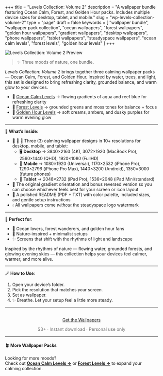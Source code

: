 +++
title = "Levels Collection: Volume 2"
description = "A wallpaper bundle featuring Ocean Calm, Forest, and Golden Hour packs. Includes multiple device sizes for desktop, tablet, and mobile."
slug = "wp-levels-collection-volume-2"
type = "page"
draft = false
keywords = [
  "wallpaper bundle", "wallpaper pack collection", "ocean wallpapers",
  "forest wallpapers", "golden hour wallpapers", "gradient wallpapers",
  "desktop wallpapers", "phone wallpapers", "tablet wallpapers",
  "steadyspace wallpapers", "ocean calm levels", "forest levels", "golden hour levels"
]
+++

![Levels Collection: Volume 2 Preview](/images/wp-levels-collection-volume-2/coll2cover.png)

> ✨ Three moods of nature, one bundle.

_Levels Collection: Volume 2_ brings together three calming wallpaper packs — [Ocean Calm](/wp04-ocean-calm-levels), [Forest](/wp05-forest-levels), and [Golden Hour](/wp06-golden-hour-levels). Inspired by water, trees, and light, this set is designed to bring refreshing clarity, grounded balance, and warm glow to your devices.

- 🌊 [Ocean Calm Levels](/wp04-ocean-calm-levels) → flowing gradients of aqua and reef blue for refreshing clarity
- 🌲 [Forest Levels](/wp05-forest-levels) → grounded greens and moss tones for balance + focus
- 🌆 [Golden Hour Levels](/wp06-golden-hour-levels) → soft creams, ambers, and dusky purples for warm evening glow

---

<div class="highlight-box">

**📂 What’s Inside**:

- 🌊 🌲 🌆 Three (3) calming wallpaper designs in 10+ resolutions for desktop, mobile, and tablet:
  - 🖥 **Desktop** → 3840×2160 (4K), 3072×1920 (MacBook Pro), 2560×1440 (QHD), 1920×1080 (FullHD)
  - 📱 **Mobile** → 1080×1920 (Universal), 1170×2532 (iPhone Pro), 1290×2796 (iPhone Pro Max), 1440×3200 (Android), 1350×3000 (future phones)
  - 📱 **Tablet** → 2048×2732 (iPad Pro), 1536×2048 (iPad Mini/standard)
- 🔄 The original gradient orientation and bonus reversed version so you can choose whichever feels best for your screen or icon layout
- 📄 A polished README (PDF + TXT) with color palette, included sizes, and gentle setup instructions
- 💧 All wallpapers come _without_ the steadyspace logo watermark</div>

---
 
<div class="highlight-box">

**💚 Perfect for**:

- 🌊 Ocean lovers, forest wanderers, and golden hour fans
- 🌱 Nature-inspired + minimalist setups
- ✨ Screens that shift with the rhythms of light and landscape

Inspired by the rhythms of nature — flowing water, grounded forests, and glowing evening skies — this collection helps your devices feel calmer, warmer, and more alive.</div>

---

<div class="highlight-box">

**🪄 How to Use**:

1. Open your device’s folder.
2. Pick the resolution that matches your screen.
3. Set as wallpaper.
4. ✨ Breathe. Let your setup feel a little more steady. </div>

---  

<div style="text-align: center; margin-top: 2rem;">
  <a class="gumroad-button" href="https://steadyspace.gumroad.com/l/wp_levels2">Get the Wallpapers</a>
  <p style="font-size: 0.9rem; color: #777;">$3+ · Instant download · Personal use only</p>
</div>

---

#### 🪴 More Wallpaper Packs  
Looking for more moods?  
Check out [**Ocean Calm Levels →**](/wp04-ocean-calm-levels) or [**Forest Levels →**](/wp05-forest-levels) to expand your calming collection.  
